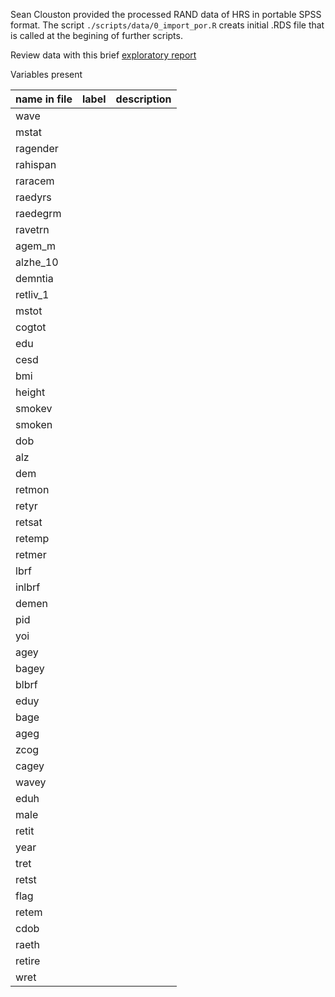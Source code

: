 Sean Clouston provided the processed RAND data of HRS in portable SPSS format. The script ```./scripts/data/0_import_por.R``` creats initial .RDS file that is called at the begining of further scripts. 

Review data with this brief [exploratory report](./seaneda.md)

Variables present

|name in file| label | description|
|---|---|---|
|	wave	|		|		|
|	mstat	|		|		|
|	ragender	|		|		|
|	rahispan	|		|		|
|	raracem	|		|		|
|	raedyrs	|		|		|
|	raedegrm	|		|		|
|	ravetrn	|		|		|
|	agem_m	|		|		|
|	alzhe_10	|		|		|
|	demntia	|		|		|
|	retliv_1	|		|		|
|	mstot	|		|		|
|	cogtot	|		|		|
|	edu	|		|		|
|	cesd	|		|		|
|	bmi	|		|		|
|	height	|		|		|
|	smokev	|		|		|
|	smoken	|		|		|
|	dob	|		|		|
|	alz	|		|		|
|	dem	|		|		|
|	retmon	|		|		|
|	retyr	|		|		|
|	retsat	|		|		|
|	retemp	|		|		|
|	retmer	|		|		|
|	lbrf	|		|		|
|	inlbrf	|		|		|
|	demen	|		|		|
|	pid	|		|		|
|	yoi	|		|		|
|	agey	|		|		|
|	bagey	|		|		|
|	blbrf	|		|		|
|	eduy	|		|		|
|	bage	|		|		|
|	ageg	|		|		|
|	zcog	|		|		|
|	cagey	|		|		|
|	wavey	|		|		|
|	eduh	|		|		|
|	male	|		|		|
|	retit	|		|		|
|	year	|		|		|
|	tret	|		|		|
|	retst	|		|		|
|	flag	|		|		|
|	retem	|		|		|
|	cdob	|		|		|
|	raeth	|		|		|
|	retire	|		|		|
|	wret	|		|		|
